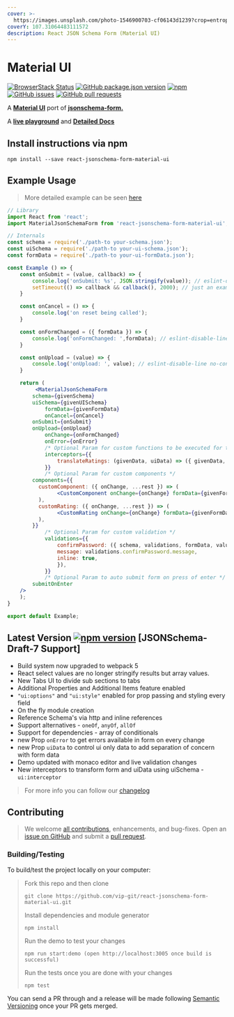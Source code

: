 ```yaml
---
cover: >-
  https://images.unsplash.com/photo-1546900703-cf06143d1239?crop=entropy&cs=srgb&fm=jpg&ixid=MnwxOTcwMjR8MHwxfHNlYXJjaHw3fHxjb2RlfGVufDB8fHx8MTYzNDY2OTAxMg&ixlib=rb-1.2.1&q=85
coverY: 107.31064483111572
description: React JSON Schema Form (Material UI)
---
```


# Material UI

[![BrowserStack Status](https://automate.browserstack.com/badge.svg?badge\_key=MzZ5RE5vdml6Yk5EM0JTZ3l5cGxJKzVLRWlqNVdHbDkzdkprejFkSWZtZz0tLTdxdGFIY3F5a2pXSmNMM2ZLaVMwQ3c9PQ==--74a6da6f146182f21dbe380708e81c257b1cefab%)](https://automate.browserstack.com/public-build/MzZ5RE5vdml6Yk5EM0JTZ3l5cGxJKzVLRWlqNVdHbDkzdkprejFkSWZtZz0tLTdxdGFIY3F5a2pXSmNMM2ZLaVMwQ3c9PQ==--74a6da6f146182f21dbe380708e81c257b1cefab%) [![GitHub package.json version](https://img.shields.io/github/package-json/v/vip-git/react-jsonschema-form-material-ui?style=plastic)](https://github.com/vip-git/react-jsonschema-form-material-ui) [![npm](https://img.shields.io/npm/dt/react-jsonschema-form-material-ui)](https://www.npmjs.com/package/react-jsonschema-form-material-ui) [![GitHub issues](https://img.shields.io/github/issues/vip-git/react-jsonschema-form-material-ui)](https://github.com/vip-git/react-jsonschema-form-material-ui/issues/) [![GitHub pull requests](https://img.shields.io/github/issues-pr/vip-git/react-jsonschema-form-material-ui)](https://github.com/vip-git/react-jsonschema-form-material-ui/pulls/)

A [**Material UI**](http://www.material-ui.com) port of [**jsonschema-form.**](https://json-schema.org)

A [**live playground**](https://react-jsonschema-form-material-ui.github56.now.sh) and [**Detailed Docs**](https://react-json-schema.app/docs)

## Install instructions via npm

```
npm install --save react-jsonschema-form-material-ui
```

## Example Usage

> More detailed example can be seen [here](https://github.com/vip-git/react-jsonschema-form-material-ui/blob/master/src/demo/body/Example.jsx)

```jsx
// Library
import React from 'react';
import MaterialJsonSchemaForm from 'react-jsonschema-form-material-ui';

// Internals
const schema = require('./path-to your-schema.json');
const uiSchema = require('./path-to your-ui-schema.json');
const formData = require('./path-to your-ui-formData.json');

const Example () => {
    const onSubmit = (value, callback) => {
        console.log('onSubmit: %s', JSON.stringify(value)); // eslint-disable-line no-console
        setTimeout(() => callback && callback(), 2000); // just an example in real world can be your XHR call
    }

    const onCancel = () => {
        console.log('on reset being called');
    }

    const onFormChanged = ({ formData }) => {
        console.log('onFormChanged: ',formData); // eslint-disable-line no-console
    }

    const onUpload = (value) => {
        console.log('onUpload: ', value); // eslint-disable-line no-console
    }

    return (
         <MaterialJsonSchemaForm
        schema={givenSchema}
        uiSchema={givenUISchema}
            formData={givenFormData}
            onCancel={onCancel}
        onSubmit={onSubmit}
        onUpload={onUpload}
            onChange={onFormChanged}
            onError={onError}
            /* Optional Param for custom functions to be executed for transforming data */
            interceptors={{
                translateRatings: (givenData, uiData) => ({ givenData, uiData }),
            }}
            /* Optional Param for custom components */
        components={{
          customComponent: ({ onChange, ...rest }) => (
                <CustomComponent onChange={onChange} formData={givenFormData} uiData={givenUIData} {...rest} />
          ),
          customRating: ({ onChange, ...rest }) => (
                <CustomRating onChange={onChange} formData={givenFormData} uiData={givenUIData} {...rest} />
          ),
        }}
            /* Optional Param for custom validation */
            validations={{
                confirmPassword: ({ schema, validations, formData, value }) => value !== formData.pass1 && ({
                message: validations.confirmPassword.message,
                inline: true,
                }),
            }}
            /* Optional Param to auto submit form on press of enter */
        submitOnEnter
    />
    );
}

export default Example;
```

## Latest Version [![npm version](https://badge.fury.io/js/react-jsonschema-form-material-ui.svg)](https://react-jsonschema-form-material-ui.github56.now.sh) \[JSONSchema-Draft-7 Support]

* Build system now upgraded to webpack 5
* React select values are no longer stringify results but array values.
* New Tabs UI to divide sub sections to tabs
* Additional Properties and Additional Items feature enabled
* `"ui:options"` and `"ui:style"` enabled for prop passing and styling every field
* On the fly module creation
* Reference Schema's via http and inline references
* Support alternatives - `oneOf`, `anyOf`, `allOf`
* Support for dependencies - array of conditionals
* new Prop `onError` to get errors available in form on every change
* new Prop `uiData` to control ui only data to add separation of concern with form data
* Demo updated with monaco editor and live validation changes
* New interceptors to transform form and uiData using uiSchema - `ui:interceptor`

> For more info you can follow our [changelog](https://github.com/vip-git/react-jsonschema-form-material-ui/blob/master/changelog.md)

## Contributing

> We welcome [all contributions](https://github.com/vip-git/react-jsonschema-form-material-ui/graphs/contributors), enhancements, and bug-fixes. Open an [issue on GitHub](https://github.com/vip-git/react-jsonschema-form-material-ui/issues) and submit a [pull request](https://github.com/vip-git/react-jsonschema-form-material-ui/pulls).

### Building/Testing

To build/test the project locally on your computer:

> Fork this repo and then clone
>
> ```
> git clone https://github.com/vip-git/react-jsonschema-form-material-ui.git
> ```
>
> Install dependencies and module generator
>
> ```
> npm install
> ```
>
> Run the demo to test your changes
>
> ```
> npm run start:demo (open http://localhost:3005 once build is successful)
> ```
>
> Run the tests once you are done with your changes
>
> ```
> npm test
> ```

You can send a PR through and a release will be made following [Semantic Versioning](https://semver.org) once your PR gets merged.

